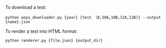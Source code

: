 To download a test:

`python aops_downloader.py {year} {test （8,10A,10B,12A,12B)} --output {name}.json`

To render a test into HTML format:

`python renderer.py {file.json} {output_dir}`